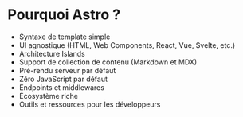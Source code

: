 # Pourquoi Astro ?

<v-clicks at="+1">

- Syntaxe de template simple
- UI agnostique (HTML, Web Components, React, Vue, Svelte, etc.)
- Architecture Islands
- Support de collection de contenu (Markdown et MDX)
- Pré-rendu serveur par défaut
- Zéro JavaScript par défaut
- Endpoints et middlewares
- Écosystème riche
- Outils et ressources pour les développeurs

</v-clicks>

<!--
[click]
- HTML
- Scope CSS comme Svelte et Vue
- Expressions comme JSX
- Astro Components

[click]
- Framework de son choix
- Mixer des frameworks
- Migrer progressivement
- Angular via un plugin

[click]
- Découpage en éléments indépendants

[click]
- Écriture de contenu simplifiée
- Exemples : page d'accueil, articles de blog, CV

[click]
- Génération des pages (chemins statiques et dynamiques)

[click]
- Statique par défaut
- Taille
- Temps de chargement

[click]
- Back-end minimaliste
- Server Actions

[click]
- Intégrations (framework, UI, déploiement, etc.)
- Themes/Templates

[click]
- Astro Dev Toolbar et intégrations
- Extensions Jetbrains, VS Code, etc.
- Documentation, tutoriels, migrations, etc.
-->
